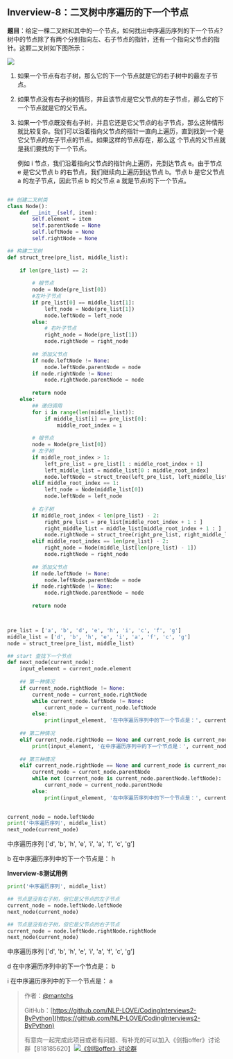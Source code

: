 ## Inverview-8：二叉树中序遍历的下一个节点

**题目**：给定一棵二叉树和其中的一个节点，如何找出中序遍历序列的下一个节点?树中的节点除了有两个分别指向左、右子节点的指针，还有一个指向父节点的指针。这颗二叉树如下图所示：

![](https://gitee.com/kkweishe/images/raw/master/ML/2019-8-31_17-40-48.png)

1. 如果一个节点有右子树，那么它的下一个节点就是它的右子树中的最左子节点。

2. 如果节点没有右子树的情形，并且该节点是它父节点的左子节点，那么它的下一个节点就是它的父节点。

3. 如果一个节点既没有右子树，并且它还是它父节点的右子节点，那么这种情形就比较复杂。我们可以沿着指向父节点的指针一直向上遍历，直到找到一个是它父节点的左子节点的节点。如果这样的节点存在，那么这
   个节点的父节点就是我们要找的下一个节点。

   例如 i 节点，我们沿着指向父节点的指针向上遍历，先到达节点 e。由于节点 e 是它父节点 b 的右节点，我们继续向上遍历到达节点 b。节点 b 是它父节点 a 的左子节点，因此节点 b 的父节点 a 就是节点i的下一个节点。

```python

## 创建二叉树类
class Node():
    def __init__(self, item):
        self.element = item
        self.parentNode = None
        self.leftNode = None
        self.rightNode = None

## 构建二叉树
def struct_tree(pre_list, middle_list):
    
    if len(pre_list) == 2:
        
        # 根节点
        node = Node(pre_list[0])
        #左叶子节点
        if pre_list[0] == middle_list[1]:
            left_node = Node(pre_list[1])
            node.leftNode = left_node
        else:
            # 右叶子节点
            right_node = Node(pre_list[1])
            node.rightNode = right_node
        
        ## 添加父节点
        if node.leftNode != None:
            node.leftNode.parentNode = node
        if node.rightNode != None:
            node.rightNode.parentNode = node
            
        return node
    else:
        ## 递归调用
        for i in range(len(middle_list)):
            if middle_list[i] == pre_list[0]:
                middle_root_index = i
        
        # 根节点
        node = Node(pre_list[0])
        # 左子树
        if middle_root_index > 1:
            left_pre_list = pre_list[1 : middle_root_index + 1]
            left_middle_list = middle_list[0 : middle_root_index]
            node.leftNode = struct_tree(left_pre_list, left_middle_list)
        elif middle_root_index == 1:
            left_node = Node(middle_list[0])
            node.leftNode = left_node
        
        # 右子树
        if middle_root_index < len(pre_list) - 2:
            right_pre_list = pre_list[middle_root_index + 1 : ]
            right_middle_list = middle_list[middle_root_index + 1 : ]
            node.rightNode = struct_tree(right_pre_list, right_middle_list)
        elif middle_root_index == len(pre_list) - 2:
            right_node = Node(middle_list[len(pre_list) - 1])
            node.rightNode = right_node
        
        ## 添加父节点
        if node.leftNode != None:
            node.leftNode.parentNode = node
        if node.rightNode != None:
            node.rightNode.parentNode = node
            
        return node



pre_list = ['a', 'b', 'd', 'e', 'h', 'i', 'c', 'f', 'g']
middle_list = ['d', 'b', 'h', 'e', 'i', 'a', 'f', 'c', 'g']
node = struct_tree(pre_list, middle_list)

## start 查找下一个节点
def next_node(current_node):
    input_element = current_node.element
    
    ## 第一种情况
    if current_node.rightNode != None:
        current_node = current_node.rightNode
        while current_node.leftNode != None:
            current_node = current_node.leftNode
        else:
            print(input_element, '在中序遍历序列中的下一个节点是：', current_node.element)
            
    ## 第二种情况
    elif current_node.rightNode == None and current_node is current_node.parentNode.leftNode:
        print(input_element, '在中序遍历序列中的下一个节点是：', current_node.parentNode.element)
    
    ## 第三种情况
    elif current_node.rightNode == None and current_node is current_node.parentNode.rightNode:
        current_node = current_node.parentNode
        while not (current_node is current_node.parentNode.leftNode):
            current_node = current_node.parentNode
        else:
            print(input_element, '在中序遍历序列中的下一个节点是：', current_node.parentNode.element)
    

current_node = node.leftNode
print('中序遍历序列', middle_list)
next_node(current_node)
```

中序遍历序列 ['d', 'b', 'h', 'e', 'i', 'a', 'f', 'c', 'g']

b 在中序遍历序列中的下一个节点是： h

**Inverview-8测试用例**

```python
print('中序遍历序列', middle_list)

## 节点是没有右子树，但它是父节点的左子节点
current_node = node.leftNode.leftNode
next_node(current_node)

## 节点是没有右子树，但它是父节点的右子节点
current_node = node.leftNode.rightNode.rightNode
next_node(current_node)
```

中序遍历序列 ['d', 'b', 'h', 'e', 'i', 'a', 'f', 'c', 'g']

d 在中序遍历序列中的下一个节点是： b

i 在中序遍历序列中的下一个节点是： a

> 作者：[@mantchs](https://github.com/NLP-LOVE/ML-NLP)
>
> GitHub：[https://github.com/NLP-LOVE/CodingInterviews2-ByPython](https://github.com/NLP-LOVE/CodingInterviews2-ByPython)
>
> 有意向一起完成此项目或者有问题、有补充的可以加入《剑指offer》讨论群【818185620】<a target="_blank" href="//shang.qq.com/wpa/qunwpa?idkey=8c188e86e0eac4a214861c2c706a9c0baf75176e16e52f07b8a64d1a13f99a0d"><img border="0" src="http://pub.idqqimg.com/wpa/images/group.png" alt="《剑指offer》讨论群" title="《剑指offer》讨论群"></a>
